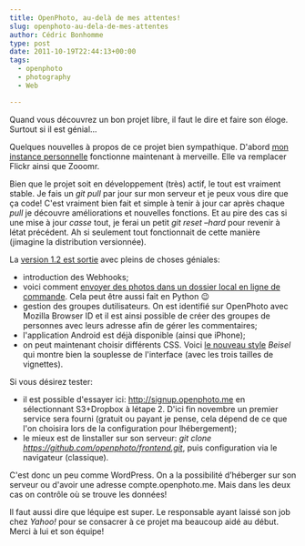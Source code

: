 ```yaml
---
title: OpenPhoto, au-delà de mes attentes!
slug: openphoto-au-dela-de-mes-attentes
author: Cédric Bonhomme
type: post
date: 2011-10-19T22:44:13+00:00
tags:
  - openphoto
  - photography
  - Web

---
```

Quand vous découvrez un bon projet libre, il faut le dire et faire son éloge.
Surtout si il est génial…

Quelques nouvelles à propos de ce projet bien sympathique. D'abord
[mon instance personnelle][1] fonctionne maintenant à merveille. Elle va
remplacer Flickr ainsi que Zooomr.

Bien que le projet soit en développement (très) actif, le tout est vraiment stable. Je fais un _git pull_ par jour sur mon serveur et je peux vous dire que ça code! C'est vraiment bien fait et simple à tenir à jour car après chaque _pull_ je découvre améliorations et nouvelles fonctions. Et au pire des cas si une mise à jour _casse_ tout, je ferai un petit _git reset &#8211;hard_ pour revenir à létat précédent. Ah si seulement tout fonctionnait de cette manière (jimagine la distribution versionnée).

La [version 1.2 est sortie][2] avec pleins de choses géniales:

  * introduction des Webhooks;
  * voici comment [envoyer des photos dans un dossier local en ligne de commande][3]. Cela peut être aussi fait en Python 😉
  * gestion des groupes dutilisateurs. On est identifié sur OpenPhoto avec Mozilla Browser ID et il est ainsi possible de créer des groupes de personnes avec leurs adresse afin de gérer les commentaires;
  * l'application Android est déjà disponible (ainsi que iPhone);
  * on peut maintenant choisir différents CSS. Voici [le nouveau style][4] _Beisel_ qui montre bien la souplesse de l'interface (avec les trois tailles de vignettes).

Si vous désirez tester:

  * il est possible d'essayer ici: http://signup.openphoto.me en sélectionnant S3+Dropbox à létape 2. D'ici fin novembre un premier service sera fourni (gratuit ou payant je pense, cela dépend de ce que l'on choisira lors de la configuration pour lhébergement);
  * le mieux est de linstaller sur son serveur: _git clone https://github.com/openphoto/frontend.git_, puis configuration via le navigateur (classique).

C'est donc un peu comme WordPress. On a la possibilité d’héberger sur son serveur ou d'avoir une adresse compte.openphoto.me. Mais dans les deux cas on contrôle où se trouve les données! 

Il faut aussi dire que léquipe est super. Le responsable ayant laissé son job
chez _Yahoo!_ pour se consacrer à ce projet ma beaucoup aidé au début. Merci à
lui et son équipe!

 [1]: https://photos.cedricbonhomme.org
 [2]: http://blog.theopenphotoproject.org/post/11604639151/openphoto-1-2-release
 [3]: https://gist.github.com/1274061
 [4]: http://current.openphoto.me/photos/list
